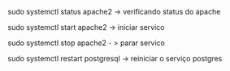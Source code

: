 sudo systemctl status apache2 -> verificando status do apache

sudo systemctl start apache2 -> iniciar servico

sudo systemctl stop apache2 - > parar servico

sudo systemctl restart postgresql -> reiniciar o serviço postgres
